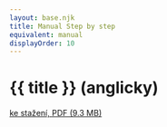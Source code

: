 ```yaml
---
layout: base.njk
title: Manual Step by step
equivalent: manual
displayOrder: 10
---
```


# {{ title }} (anglicky)

[ke stažení, PDF (9.3 MB)](/files/MANUAL_step-by-step_EN.pdf)